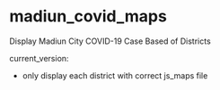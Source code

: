 # madiun_covid_maps
Display Madiun City COVID-19 Case Based of Districts

current_version:
- only display each district with correct js_maps file
